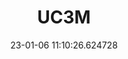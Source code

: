 ---
date: 23-01-06 11:10:26.624728
excerpt: UNIVERSIDAD CARLOS III DE MADRID
header:
  teaser: https://via.placeholder.com/200x200.png
order: 5
sidebar:
- image: https://via.placeholder.com/350x250.png
  image_alt: logo
  text: TBC
  title: Role
title: UC3M
---
